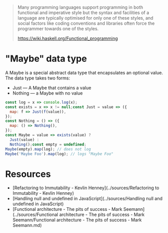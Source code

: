 > Many programming languages support programming in both functional and  imperative style but the syntax and facilities of a language are typically optimised for only one of these styles, and social factors like coding conventions and libraries often force the programmer towards one of the styles.
>
> https://wiki.haskell.org/Functional_programming

# "Maybe" data type

A Maybe is a special abstract data type that encapsulates an optional value. The data type takes two forms:

- Just — A Maybe that contains a value
- Nothing — a Maybe with no value

```javascript
const log = x => console.log(x);
const exists = x => x != null;const Just = value => ({
  map: f => Just(f(value)),
});
const Nothing = () => ({
  map: () => Nothing(),
});
const Maybe = value => exists(value) ?
  Just(value) :
  Nothing();const empty = undefined;
Maybe(empty).map(log); // does not log
Maybe('Maybe Foo').map(log); // logs "Maybe Foo"
```



# Resources

- [Refactoring to Immutability - Kevlin Henney](../sources/Refactoring to Immutability - Kevlin Henney)
- [Handling null and undefined in JavaScript](../sources/Handling null and undefined in JavaScript)
- [Functional architecture - The pits of success - Mark Seemann](../sources/Functional architecture - The pits of success - Mark Seemann/Functional architecture - The pits of success - Mark Seemann.md) 